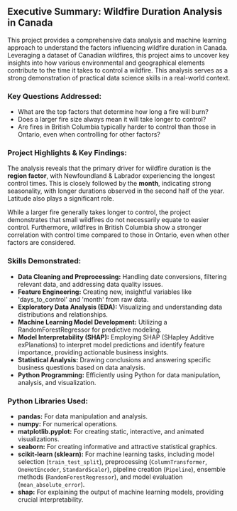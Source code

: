 ## Executive Summary: Wildfire Duration Analysis in Canada

This project provides a comprehensive data analysis and machine learning approach to understand the factors influencing wildfire duration in Canada. Leveraging a dataset of Canadian wildfires, this project aims to uncover key insights into how various environmental and geographical elements contribute to the time it takes to control a wildfire. This analysis serves as a strong demonstration of practical data science skills in a real-world context.

### Key Questions Addressed:
* What are the top factors that determine how long a fire will burn?
* Does a larger fire size always mean it will take longer to control?
* Are fires in British Columbia typically harder to control than those in Ontario, even when controlling for other factors?

### Project Highlights & Key Findings:

The analysis reveals that the primary driver for wildfire duration is the **region factor**, with Newfoundland & Labrador experiencing the longest control times. This is closely followed by the **month**, indicating strong seasonality, with longer durations observed in the second half of the year. Latitude also plays a significant role.

While a larger fire generally takes longer to control, the project demonstrates that small wildfires do not necessarily equate to easier control. Furthermore, wildfires in British Columbia show a stronger correlation with control time compared to those in Ontario, even when other factors are considered.

### Skills Demonstrated:
* **Data Cleaning and Preprocessing:** Handling date conversions, filtering relevant data, and addressing data quality issues.
* **Feature Engineering:** Creating new, insightful variables like 'days_to_control' and 'month' from raw data.
* **Exploratory Data Analysis (EDA):** Visualizing and understanding data distributions and relationships.
* **Machine Learning Model Development:** Utilizing a RandomForestRegressor for predictive modeling.
* **Model Interpretability (SHAP):** Employing SHAP (SHapley Additive exPlanations) to interpret model predictions and identify feature importance, providing actionable business insights.
* **Statistical Analysis:** Drawing conclusions and answering specific business questions based on data analysis.
* **Python Programming:** Efficiently using Python for data manipulation, analysis, and visualization.

### Python Libraries Used:
* **pandas:** For data manipulation and analysis.
* **numpy:** For numerical operations.
* **matplotlib.pyplot:** For creating static, interactive, and animated visualizations.
* **seaborn:** For creating informative and attractive statistical graphics.
* **scikit-learn (sklearn):** For machine learning tasks, including model selection (`train_test_split`), preprocessing (`ColumnTransformer`, `OneHotEncoder`, `StandardScaler`), pipeline creation (`Pipeline`), ensemble methods (`RandomForestRegressor`), and model evaluation (`mean_absolute_error`).
* **shap:** For explaining the output of machine learning models, providing crucial interpretability.
